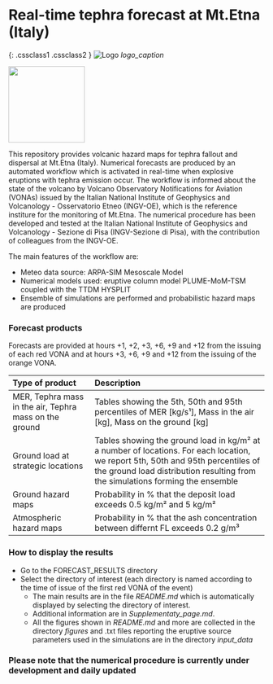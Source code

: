 # Real-time tephra forecast at Mt.Etna (Italy)

{: .cssclass1 .cssclass2 }
![Logo]("./figures/Logo_INGV.png" "Logo title")
*logo_caption*

<img src="./figures/Logo_INGV.png" width=150pt/>

This repository provides volcanic hazard maps for tephra fallout and dispersal at Mt.Etna (Italy). Numerical forecasts are produced by an automated workflow which is activated in real-time when explosive eruptions with tephra emission occur. The workflow is informed about the state of the volcano by Volcano Observatory Notifications for Aviation (VONAs) issued by the Italian National Institute of Geophysics and Volcanology - Osservatorio Etneo (INGV-OE), which is the reference institure for the monitoring of Mt.Etna. The numerical procedure has been developed and tested at the Italian National Institute of Geophysics and Volcanology - Sezione di Pisa (INGV-Sezione di Pisa), with the contribution of colleagues from the INGV-OE.

The main features of the workflow are:

* Meteo data source: ARPA-SIM Mesoscale Model
* Numerical models used: eruptive column model PLUME-MoM-TSM coupled with the TTDM HYSPLIT
* Ensemble of simulations are performed and probabilistic hazard maps are produced

### Forecast products

Forecasts are provided at hours +1, +2, +3, +6, +9 and +12 from the issuing of each red VONA and at hours +3, +6, +9 and +12 from the issuing of the orange VONA.

|Type of product|Description|
| :--- | :--- |
|MER, Tephra mass in the air, Tephra mass on the ground|Tables showing the 5th, 50th and 95th percentiles of MER [kg/s¹], Mass in the air [kg], Mass on the ground [kg]|
|Ground load at strategic locations|Tables showing the ground load in kg/m² at a number of locations. For each location, we report 5th, 50th and 95th percentiles of the ground load distribution resulting from the simulations forming the ensemble|
|Ground hazard maps|Probability in % that the deposit load exceeds 0.5 kg/m² and 5 kg/m²|
|Atmospheric hazard maps|Probability in % that the ash concentration between differnt FL exceeds 0.2 g/m³|

### How to display the results
* Go to the FORECAST_RESULTS directory
* Select the directory of interest (each directory is named according to the time of issue of the first red VONA of the event)
    * The main results are in the file *README.md* which is automatically displayed by selecting the directory of interest. 
    * Additional information are in *Supplementaty_page.md*. 
    * All the figures shown in *README.md* and more are collected in the directory *figures* and .txt files reporting the eruptive source parameters used in the simulations are in the directory *input_data* 

### Please note that the numerical procedure is currently under development and daily updated



